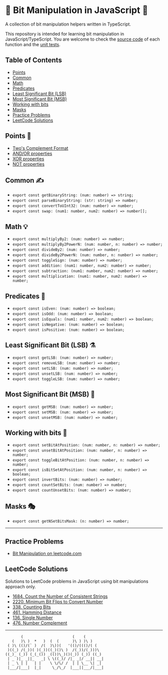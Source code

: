 # 🌟 Bit Manipulation in JavaScript 🌟
A collection of bit manipulation helpers written in TypeScript.

This repository is intended for learning bit manipulation in JavaScript/TypeScript.
You are welcome to check the [source code](https://github.com/mzusin/js-bit-manipulation/tree/main/src/core) of each function and the [unit tests](https://github.com/mzusin/js-bit-manipulation/tree/main/test).

## Table of Contents
- [Points](#points-)
- [Common](#common-️)
- [Math](#math-)
- [Predicates](#predicates-)
- [Least Significant Bit (LSB)](#least-significant-bit-lsb-%EF%B8%8F)
- [Most Significant Bit (MSB)](#most-significant-bit-msb-)
- [Working with bits](#working-with-bits-)
- [Masks](#masks-)
- [Practice Problems](#practice-problems)
- [LeetCode Solutions](#leetcode-solutions)

## Points 📌
- [Two's Complement Format](https://github.com/mzusin/js-bit-manipulation/blob/main/README/Two's%20Complement%20Format.md)
- [AND/OR properties](https://github.com/mzusin/js-bit-manipulation/blob/main/README/AND-OR.md)
- [XOR properties](https://github.com/mzusin/js-bit-manipulation/blob/main/README/XOR.md)
- [NOT properties](https://github.com/mzusin/js-bit-manipulation/blob/main/README/NOT.md)

## Common ✍️
- `export const getBinaryString: (num: number) => string;`
- `export const parseBinaryString: (str: string) => number;`
- `export const convertToUInt32: (num: number) => number;`
- `export const swap: (num1: number, num2: number) => number[];`

## Math 💡
- `export const multiplyBy2: (num: number) => number;`
- `export const multiplyBy2PowerN: (num: number, n: number) => number;`
- `export const divideBy2: (num: number) => number;`
- `export const divideBy2PowerN: (num: number, n: number) => number;`
- `export const toggleSign: (num: number) => number;`
- `export const addition: (num1: number, num2: number) => number;`
- `export const subtraction: (num1: number, num2: number) => number;`
- `export const multiplication: (num1: number, num2: number) => number;`

## Predicates 🔬
- `export const isEven: (num: number) => boolean;`
- `export const isOdd: (num: number) => boolean;`
- `export const isEquals: (num1: number, num2: number) => boolean;`
- `export const isNegative: (num: number) => boolean;`
- `export const isPositive: (num: number) => boolean;`

## Least Significant Bit (LSB) ⚗️
- `export const getLSB: (num: number) => number;`
- `export const removeLSB: (num: number) => number;`
- `export const setLSB: (num: number) => number;`
- `export const unsetLSB: (num: number) => number;`
- `export const toggleLSB: (num: number) => number;`

## Most Significant Bit (MSB) 🤔
- `export const getMSB: (num: number) => number;`
- `export const setMSB: (num: number) => number;`
- `export const unsetMSB: (num: number) => number;`

## Working with bits 🧩
- `export const setBitAtPosition: (num: number, n: number) => number;`
- `export const unsetBitAtPosition: (num: number, n: number) => number;`
- `export const toggleBitAtPosition: (num: number, n: number) => number;`
- `export const isBitSetAtPosition: (num: number, n: number) => boolean;`
- `export const invertBits: (num: number) => number;`
- `export const countSetBits: (num: number) => number;`
- `export const countUnsetBits: (num: number) => number;`

## Masks 🎭
- `export const getNSetBitsMask: (n: number) => number;`

------------------------

## Practice Problems
- [Bit Manipulation on leetcode.com](https://leetcode.com/tag/bit-manipulation/)

## LeetCode Solutions
Solutions to LeetCode problems in JavaScript using bit manipulations approach only.
- [1684. Count the Number of Consistent Strings](https://leetcode.com/problems/count-the-number-of-consistent-strings/solutions/3646136/javascript-bit-manipulation-with-comments-9982/)
- [2220. Minimum Bit Flips to Convert Number](https://leetcode.com/problems/minimum-bit-flips-to-convert-number/solutions/3649410/javascript-bit-manipulation/)
- [338. Counting Bits](https://leetcode.com/problems/counting-bits/solutions/3657019/javascript-bit-manipulation/)
- [461. Hamming Distance](https://leetcode.com/problems/hamming-distance/solutions/3660282/javascript-bit-manipulation/)
- [136. Single Number](https://leetcode.com/problems/single-number/solutions/2007647/javascript-xor/)
- [476. Number Complement](https://leetcode.com/problems/number-complement/solutions/3660762/javascript-99-42/)

--------------

``` 
       (                      (    (         
   (   )\ )  *   )  (  (      )\ ) )\ )      
 ( )\ (()/(` )  /(  )\))(   '(()/((()/( (    
 )((_) /(_))( )(_))((_)()\ )  /(_))/(_)))\   
((_)_ (_)) (_(_()) _(())\_)()(_)) (_)) ((_)  
 | _ )|_ _||_   _| \ \((_)/ /|_ _|/ __|| __| 
 | _ \ | |   | |    \ \/\/ /  | | \__ \| _|  
 |___/|___|  |_|     \_/\_/  |___||___/|___| 
```  































































































































































































































































































































